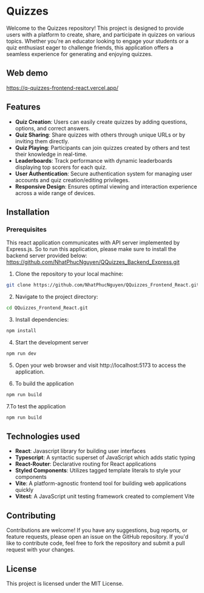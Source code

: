 # Quizzes

Welcome to the Quizzes repository! This project is designed to provide users with a platform to create, share, and participate in quizzes on various topics. Whether you're an educator looking to engage your students or a quiz enthusiast eager to challenge friends, this application offers a seamless experience for generating and enjoying quizzes.

## Web demo

https://q-quizzes-frontend-react.vercel.app/

## Features

- **Quiz Creation**: Users can easily create quizzes by adding questions, options, and correct answers.
- **Quiz Sharing**: Share quizzes with others through unique URLs or by inviting them directly.
- **Quiz Playing**: Participants can join quizzes created by others and test their knowledge in real-time.
- **Leaderboards**: Track performance with dynamic leaderboards displaying top scorers for each quiz.
- **User Authentication**: Secure authentication system for managing user accounts and quiz creation/editing privileges.
- **Responsive Design**: Ensures optimal viewing and interaction experience across a wide range of devices.

## Installation

### Prerequisites

This react application communicates with API server implemented by Express.js. So to run this application, please make sure to install the backend server provided below:
https://github.com/NhatPhucNguyen/QQuizzes_Backend_Express.git

1. Clone the repository to your local machine:

```bash
git clone https://github.com/NhatPhucNguyen/QQuizzes_Frontend_React.git
```

2. Navigate to the project directory:

```bash
cd QQuizzes_Frontend_React.git
```

3. Install dependencies:

```bash
npm install
```

4. Start the development server

```bash
npm run dev
```

5. Open your web browser and visit http://localhost:5173 to access the application.

6. To build the application

```bash
npm run build
```

7.To test the application

```bash
npm run build
```

## Technologies used

- **React**: Javascript library for building user interfaces
- **Typescript**: A syntactic superset of JavaScript which adds static typing
- **React-Router**: Declarative routing for React applications
- **Styled Components**: Utilizes tagged template literals to style your components
- **Vite**: A platform-agnostic frontend tool for building web applications quickly
- **Vitest**: A JavaScript unit testing framework created to complement Vite

## Contributing

Contributions are welcome! If you have any suggestions, bug reports, or feature requests, please open an issue on the GitHub repository. If you'd like to contribute code, feel free to fork the repository and submit a pull request with your changes.

## License

This project is licensed under the MIT License.
